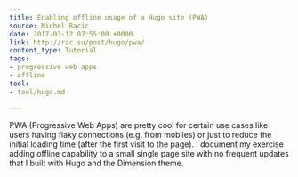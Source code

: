 ```yaml
---
title: Enabling offline usage of a Hugo site (PWA)
source: Michel Racic
date: 2017-03-12 07:55:00 +0000
link: http://rac.su/post/hugo/pwa/
content_type: Tutorial
tags:
- progressive web apps
- offline
tool:
- tool/hugo.md

---
```

PWA (Progressive Web Apps) are pretty cool for certain use cases like users having flaky connections (e.g. from mobiles) or just to reduce the initial loading time (after the first visit to the page). I document my exercise adding offline capability to a small single page site with no frequent updates that I built with Hugo and the Dimension theme.


